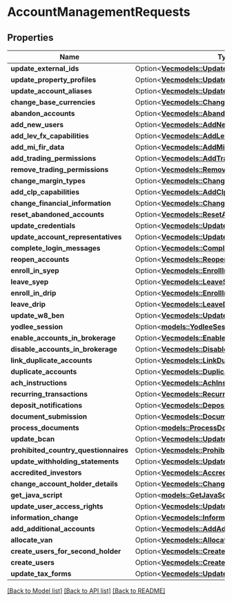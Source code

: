 # AccountManagementRequests

## Properties

Name | Type | Description | Notes
------------ | ------------- | ------------- | -------------
**update_external_ids** | Option<[**Vec<models::UpdateExternalId>**](UpdateExternalId.md)> |  | [optional]
**update_property_profiles** | Option<[**Vec<models::UpdatePropertyProfile>**](UpdatePropertyProfile.md)> |  | [optional]
**update_account_aliases** | Option<[**Vec<models::UpdateAccountAlias>**](UpdateAccountAlias.md)> |  | [optional]
**change_base_currencies** | Option<[**Vec<models::ChangeBaseCurrency>**](ChangeBaseCurrency.md)> |  | [optional]
**abandon_accounts** | Option<[**Vec<models::AbandonAccount>**](AbandonAccount.md)> |  | [optional]
**add_new_users** | Option<[**Vec<models::AddNewUser>**](AddNewUser.md)> |  | [optional]
**add_lev_fx_capabilities** | Option<[**Vec<models::AddLevfxCapability>**](AddLEVFXCapability.md)> |  | [optional]
**add_mi_fir_data** | Option<[**Vec<models::AddMiFirData>**](AddMiFIRData.md)> |  | [optional]
**add_trading_permissions** | Option<[**Vec<models::AddTradingPermissions>**](AddTradingPermissions.md)> |  | [optional]
**remove_trading_permissions** | Option<[**Vec<models::RemoveTradingPermissions>**](RemoveTradingPermissions.md)> |  | [optional]
**change_margin_types** | Option<[**Vec<models::ChangeMarginType>**](ChangeMarginType.md)> |  | [optional]
**add_clp_capabilities** | Option<[**Vec<models::AddClpCapability>**](AddCLPCapability.md)> |  | [optional]
**change_financial_information** | Option<[**Vec<models::ChangeFinancialInformation>**](ChangeFinancialInformation.md)> |  | [optional]
**reset_abandoned_accounts** | Option<[**Vec<models::ResetAbandonedAccount>**](ResetAbandonedAccount.md)> |  | [optional]
**update_credentials** | Option<[**Vec<models::UpdateCredentials>**](UpdateCredentials.md)> |  | [optional]
**update_account_representatives** | Option<[**Vec<models::UpdateAccountRepresentatives>**](UpdateAccountRepresentatives.md)> |  | [optional]
**complete_login_messages** | Option<[**Vec<models::CompleteLoginMessage>**](CompleteLoginMessage.md)> |  | [optional]
**reopen_accounts** | Option<[**Vec<models::ReopenAccount>**](ReopenAccount.md)> |  | [optional]
**enroll_in_syep** | Option<[**Vec<models::EnrollInSyep>**](EnrollInSYEP.md)> |  | [optional]
**leave_syep** | Option<[**Vec<models::LeaveSyep>**](LeaveSYEP.md)> |  | [optional]
**enroll_in_drip** | Option<[**Vec<models::EnrollInDrip>**](EnrollInDRIP.md)> |  | [optional]
**leave_drip** | Option<[**Vec<models::LeaveDrip>**](LeaveDRIP.md)> |  | [optional]
**update_w8_ben** | Option<[**Vec<models::UpdateW8Ben>**](UpdateW8BEN.md)> |  | [optional]
**yodlee_session** | Option<[**models::YodleeSession**](YodleeSession.md)> |  | [optional]
**enable_accounts_in_brokerage** | Option<[**Vec<models::EnableAccountInBrokerage>**](EnableAccountInBrokerage.md)> |  | [optional]
**disable_accounts_in_brokerage** | Option<[**Vec<models::DisableAccountInBrokerage>**](DisableAccountInBrokerage.md)> |  | [optional]
**link_duplicate_accounts** | Option<[**Vec<models::LinkDuplicateAccount>**](LinkDuplicateAccount.md)> |  | [optional]
**duplicate_accounts** | Option<[**Vec<models::DuplicateAccount>**](DuplicateAccount.md)> |  | [optional]
**ach_instructions** | Option<[**Vec<models::AchInstruction>**](ACHInstruction.md)> |  | [optional]
**recurring_transactions** | Option<[**Vec<models::RecurringTransaction>**](RecurringTransaction.md)> |  | [optional]
**deposit_notifications** | Option<[**Vec<models::DepositNotification>**](DepositNotification.md)> |  | [optional]
**document_submission** | Option<[**Vec<models::DocumentSubmission>**](DocumentSubmission.md)> |  | [optional]
**process_documents** | Option<[**models::ProcessDocuments**](ProcessDocuments.md)> |  | [optional]
**update_bcan** | Option<[**Vec<models::UpdateBcan>**](UpdateBCAN.md)> |  | [optional]
**prohibited_country_questionnaires** | Option<[**Vec<models::ProhibitedCountryQuestionnaire>**](ProhibitedCountryQuestionnaire.md)> |  | [optional]
**update_withholding_statements** | Option<[**Vec<models::UpdateWithholdingStatement>**](UpdateWithholdingStatement.md)> |  | [optional]
**accredited_investors** | Option<[**Vec<models::AccreditedInvestor>**](AccreditedInvestor.md)> |  | [optional]
**change_account_holder_details** | Option<[**Vec<models::ChangeAccountHolderDetail>**](ChangeAccountHolderDetail.md)> |  | [optional]
**get_java_script** | Option<[**models::GetJavaScript**](GetJavaScript.md)> |  | [optional]
**update_user_access_rights** | Option<[**Vec<models::UpdateUserAccessRights>**](UpdateUserAccessRights.md)> |  | [optional]
**information_change** | Option<[**Vec<models::InformationChange>**](InformationChange.md)> |  | [optional]
**add_additional_accounts** | Option<[**Vec<models::AddAdditionalAccounts>**](AddAdditionalAccounts.md)> |  | [optional]
**allocate_van** | Option<[**Vec<models::AllocateVan>**](AllocateVAN.md)> |  | [optional]
**create_users_for_second_holder** | Option<[**Vec<models::CreateUserForSecondHolder>**](CreateUserForSecondHolder.md)> |  | [optional]
**create_users** | Option<[**Vec<models::CreateUser>**](CreateUser.md)> |  | [optional]
**update_tax_forms** | Option<[**Vec<models::UpdateTaxForm>**](UpdateTaxForm.md)> |  | [optional]

[[Back to Model list]](../README.md#documentation-for-models) [[Back to API list]](../README.md#documentation-for-api-endpoints) [[Back to README]](../README.md)


